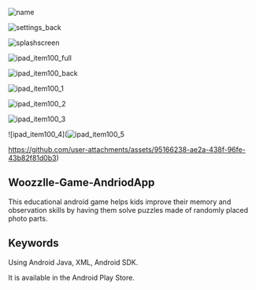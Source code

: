 
![name](https://github.com/user-attachments/assets/503a9906-277b-4499-ba1a-269cf9e676e3)

![settings_back](https://github.com/user-attachments/assets/3c801506-7757-476a-a0f5-0d60d731de5a)

![splashscreen](https://github.com/user-attachments/assets/4ae51e98-3379-4195-b5aa-e73b049ef522)

![ipad_item100_full](https://github.com/user-attachments/assets/923b2e42-0cbb-4ade-b517-5d8c87fbdd56)

![ipad_item100_back](https://github.com/user-attachments/assets/49dbeafb-7c18-4e8b-9eb4-f5654b7067c4)

![ipad_item100_1](https://github.com/user-attachments/assets/ab0cef3c-1bec-4591-8df6-aa14f78a37b1)

![ipad_item100_2](https://github.com/user-attachments/assets/67d76bd7-4dda-4b1b-a6ce-74615cec4142)

![ipad_item100_3](https://github.com/user-attachments/assets/9721989c-3f55-4f70-a3ca-9976fa152dbb)

![ipad_item100_4](![ipad_item100_5](https://github.com/user-attachments/assets/80139334-25b4-42ae-9710-ae34415a9349)

https://github.com/user-attachments/assets/95166238-ae2a-438f-96fe-43b82f81d0b3)


## Woozzlle-Game-AndriodApp

This educational android game helps kids improve their memory and observation skills by having them solve puzzles made of randomly placed photo parts.

## Keywords

Using Android Java, XML, Android SDK.

It is available in the Android Play Store.
